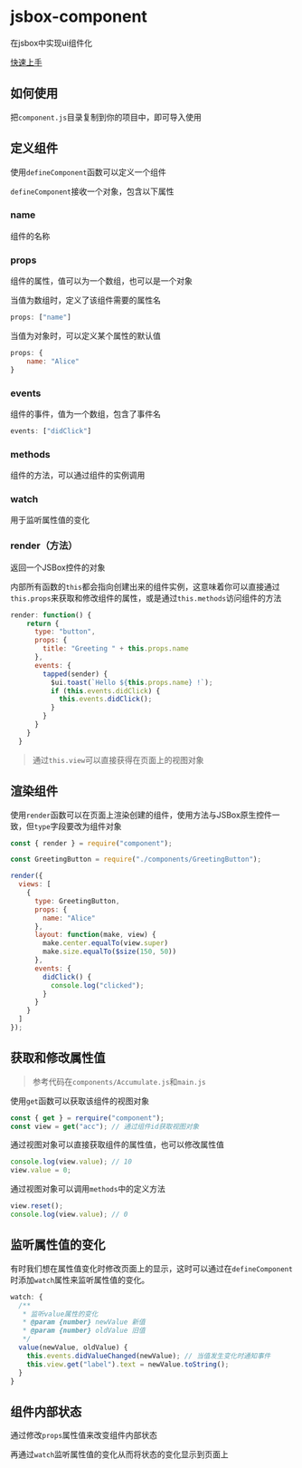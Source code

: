 # jsbox-component

在jsbox中实现ui组件化

[快速上手](https://blog.azite.cn/archives/jsbox-component-tutorial-tablayout)

## 如何使用

把`component.js`目录复制到你的项目中，即可导入使用

## 定义组件

使用`defineComponent`函数可以定义一个组件

`defineComponent`接收一个对象，包含以下属性

### name

组件的名称

### props

组件的属性，值可以为一个数组，也可以是一个对象

当值为数组时，定义了该组件需要的属性名

```js
props: ["name"]
```

当值为对象时，可以定义某个属性的默认值

```js
props: {
	name: "Alice"
}
```

### events

组件的事件，值为一个数组，包含了事件名

```js
events: ["didClick"]
```

### methods

组件的方法，可以通过组件的实例调用

### watch

用于监听属性值的变化

### render（方法）

返回一个JSBox控件的对象

内部所有函数的`this`都会指向创建出来的组件实例，这意味着你可以直接通过`this.props`来获取和修改组件的属性，或是通过`this.methods`访问组件的方法

```js
render: function() {
    return {
      type: "button",
      props: {
        title: "Greeting " + this.props.name
      },
      events: {
        tapped(sender) {
          $ui.toast(`Hello ${this.props.name} !`);
          if (this.events.didClick) {
            this.events.didClick();
          }
        }
      }
    }
  }
```

> 通过`this.view`可以直接获得在页面上的视图对象

## 渲染组件

使用`render`函数可以在页面上渲染创建的组件，使用方法与JSBox原生控件一致，但`type`字段要改为组件对象

```js
const { render } = require("component");

const GreetingButton = require("./components/GreetingButton");

render({
  views: [
    {
      type: GreetingButton,
      props: {
        name: "Alice"
      },
      layout: function(make, view) {
        make.center.equalTo(view.super)
        make.size.equalTo($size(150, 50))
      },
      events: {
        didClick() {
          console.log("clicked");
        }
      }
    }
  ]
});
```

## 获取和修改属性值

> 参考代码在`components/Accumulate.js`和`main.js`

使用`get`函数可以获取该组件的视图对象

```js
const { get } = rerquire("component");
const view = get("acc"); // 通过组件id获取视图对象
```

通过视图对象可以直接获取组件的属性值，也可以修改属性值

```js
console.log(view.value); // 10
view.value = 0;
```

通过视图对象可以调用`methods`中的定义方法

```js
view.reset();
console.log(view.value); // 0
```

## 监听属性值的变化

有时我们想在属性值变化时修改页面上的显示，这时可以通过在`defineComponent`时添加`watch`属性来监听属性值的变化。

```js
watch: {
  /**
   * 监听value属性的变化
   * @param {number} newValue 新值
   * @param {number} oldValue 旧值
   */
  value(newValue, oldValue) {
    this.events.didValueChanged(newValue); // 当值发生变化时通知事件
    this.view.get("label").text = newValue.toString();
  }
}
```

## 组件内部状态

通过修改`props`属性值来改变组件内部状态

再通过`watch`监听属性值的变化从而将状态的变化显示到页面上
